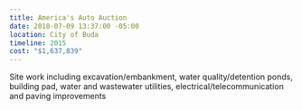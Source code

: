 ```yaml
---
title: America's Auto Auction
date: 2018-07-09 13:37:00 -05:00
location: City of Buda
timeline: 2015
cost: "$1,637,839"
---
```


Site work including excavation/embankment, water quality/detention ponds, building pad, water and wastewater utilities, electrical/telecommunication and paving improvements